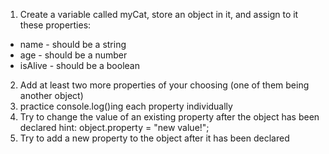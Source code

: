 1. Create a variable called myCat, store an object in it, and assign to it these properties:
* name - should be a string
* age - should be a number
* isAlive - should be a boolean
2. Add at least two more properties of your choosing (one of them being another object)
3. practice console.log()ing each property individually
4. Try to change the value of an existing property after the object has been declared
hint: object.property = "new value!";
5. Try to add a new property to the object after it has been declared